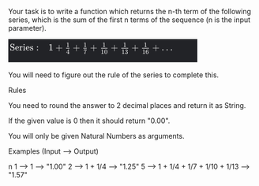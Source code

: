 Your task is to write a function which returns the n-th term of the following series, which is the sum of the first n terms of the sequence (n is the input parameter).

![alt text](<Screen Shot 2024-12-15 at 21.33.08.png>)

You will need to figure out the rule of the series to complete this.

Rules

You need to round the answer to 2 decimal places and return it as String.

If the given value is 0 then it should return "0.00".

You will only be given Natural Numbers as arguments.

Examples (Input --> Output)

n
1 --> 1 --> "1.00"
2 --> 1 + 1/4 --> "1.25"
5 --> 1 + 1/4 + 1/7 + 1/10 + 1/13 --> "1.57"